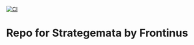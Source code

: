 [![CI](https://github.com/scta-texts/rdr6a6/actions/workflows/validation.yml/badge.svg?branch=master)](https://github.com/scta-texts/rdr6a6/actions/workflows/validation.yml)

# Repo for Strategemata by Frontinus